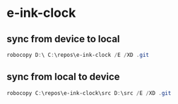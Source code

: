 # e-ink-clock

## sync from device to local
```powershell
robocopy D:\ C:\repos\e-ink-clock /E /XD .git
```

## sync from local to device
```powershell
robocopy C:\repos\e-ink-clock\src D:\src /E /XD .git
```